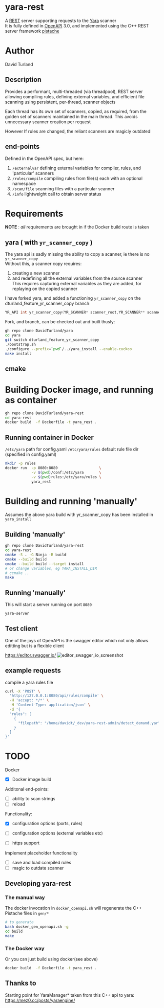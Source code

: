 # yara-rest

A [REST](https://en.wikipedia.org/wiki/Representational_state_transfer) server supporting requests to the [Yara](https://github.com/VirusTotal/yara) scanner  
It is fully defined in [OpenAPI](https://www.openapis.org/) 3.0, and implemented using the C++ REST server framework [pistache](https://pistacheio.github.io/pistache/)

# Author
David Turland

## Description

Provides a performant, multi-threaded (via threadpool), REST server allowing compiling rules, defining external variables, and efficient file scanning using persistent, per-thread, scanner objects

Each thread has its own set of scanners, copied, as required, from the golden set of scanners
maintained in the main thread. This avoids unnecessary scanner creation per request

However If rules are changed, the reliant scanners are magicly outdated

## end-points
Defined in the OpenAPI spec, but here:
1. `/externalvar`   defining external variables for compiler, rules, and 'particular' scanners
1. `/rules/compile` compiling rules from file(s) each with an optional namespace
1. `/scan/file`     scanning files with a particular scanner
1. `/info`          lightweight call to obtain server status

# Requirements
**NOTE** : _all_ requirements are brought in if the Docker build route is taken 

## yara ( with `yr_scanner_copy` )
The yara api is sadly missing the ability to copy a scanner, ie there is no `yr_scanner_copy`  
Without this, a scanner copy requires:
1. creating a new scanner
1. and redefining all the external variables from the source scanner  
This requires capturing external variables as they are added, for replaying on the copied scanner

I have forked yara, and added a functioning `yr_scanner_copy` on the dturland_feature_yr_scanner_copy branch
```c
YR_API int yr_scanner_copy(YR_SCANNER* scanner_root,YR_SCANNER** scanner)
```

Fork, and branch, can be checked out and built thusly:
```bash
gh repo clone DavidTurland/yara
cd yara
git switch dturland_feature_yr_scanner_copy
./bootstrap.sh
./configure --prefix=`pwd`/../yara_install --enable-cuckoo
make install
```

## cmake

# Building Docker image, and running as container
```bash
gh repo clone DavidTurland/yara-rest
cd yara-rest
docker build  -f Dockerfile -t yara_rest .
```
## Running container in Docker
`/etc/yara`       path for config.yaml
`/etc/yara/rules` default rule file dir (specified in config.yaml)

```bash
mkdir -p rules
docker run  -p 8080:8080                   \
            -v $(pwd)/conf:/etc/yara       \
            -v $(pwd)rules:/etc/yara/rules \
            yara_rest
```

# Building and running 'manually'
Assumes the above yara build with yr_scanner_copy has been installed in `yara_install`
## Building 'manually'
```bash
gh repo clone DavidTurland/yara-rest
cd yara-rest
cmake -S . -G Ninja -B build 
cmake --build build  
cmake --build build --target install 
# or change variables, eg YARA_INSTALL_DIR
# ccmake ..
make
```

## Running 'manually'
This will start a server running on port `8080`
```bash
yara-server
```


## Test client
One of the joys of OpenAPI is the swagger editor which not only allows editting
but is a flexible client

https://editor.swagger.io/
![editor_swagger_io_screenshot](https://user-images.githubusercontent.com/11562561/226901696-0f7e0371-a8dc-45f7-9d6e-047c75154fb5.png)

## example requests
compile a yara rules file
```bash
curl -X 'POST' \
  'http://127.0.0.1:8080/api/rules/compile' \
  -H 'accept: */*' \
  -H 'Content-Type: application/json' \
  -d '{
  "rules": [
    {
      "filepath": "/home/davidt/_dev/yara-rest-admin/detect_demand.yar"
    }
  ]
}'
```

# TODO

Docker
- [x]  Docker image build

Additonal end-points:
- [ ] ability to scan strings
- [ ] reload 

Functionality:
- [x] configuration options (ports, rules)
- [ ] configuration options (external variables etc)
- [ ] https support


Implement placeholder functionality
- [ ] save and load compiled rules
- [ ] magic to outdate scanner

## Developing yara-rest
### The manual way

The docker invocation in `docker_openapi.sh` will regenerate the C++ Pistache files in `gen/*`

```bash
# to generate
bash docker_gen_openapi.sh -g
cd build
make
```
### The Docker way
Or you can just build using docker(see above)
```bash
docker build  -f Dockerfile -t yara_rest .
```

## Thanks to
Starting point for YaraManager* taken from this C++ api to yara:
https://mez0.cc/posts/yaraengine/
